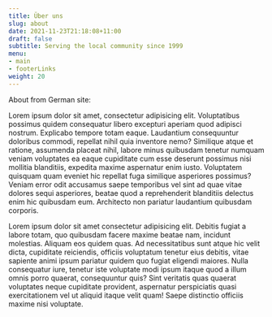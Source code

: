 ```yaml
---
title: Über uns
slug: about
date: 2021-11-23T21:18:08+11:00
draft: false
subtitle: Serving the local community since 1999
menu: 
- main
- footerLinks
weight: 20
---
```


About from German site:

Lorem ipsum dolor sit amet, consectetur adipisicing elit. Voluptatibus possimus quidem consequatur libero excepturi aperiam quod adipisci nostrum. Explicabo tempore totam eaque. Laudantium consequuntur doloribus commodi, repellat nihil quia inventore nemo? Similique atque et ratione, assumenda placeat nihil, labore minus quibusdam tenetur numquam veniam voluptates ea eaque cupiditate cum esse deserunt possimus nisi mollitia blanditiis, expedita maxime aspernatur enim iusto. Voluptatem quisquam quam eveniet hic repellat fuga similique asperiores possimus? Veniam error odit accusamus saepe temporibus vel sint ad quae vitae dolores sequi asperiores, beatae quod a reprehenderit blanditiis delectus enim hic quibusdam eum. Architecto non pariatur laudantium quibusdam corporis.

Lorem ipsum dolor sit amet consectetur adipisicing elit. Debitis fugiat a labore totam, quo quibusdam facere maxime beatae nam, incidunt molestias. Aliquam eos quidem quas. Ad necessitatibus sunt atque hic velit dicta, cupiditate reiciendis, officiis voluptatum tenetur eius debitis, vitae sapiente animi ipsum pariatur quidem quo fugiat eligendi maiores. Nulla consequatur iure, tenetur iste voluptate modi ipsum itaque quod a illum omnis porro quaerat, consequuntur quis? Sint veritatis quas quaerat voluptates neque cupiditate provident, aspernatur perspiciatis quasi exercitationem vel ut aliquid itaque velit quam! Saepe distinctio officiis maxime nisi voluptate.
